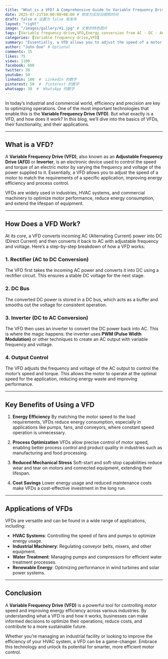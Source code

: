 ```yaml
---
title: "What is a VFD? A Comprehensive Guide to Variable Frequency Drives"
date: 2025-07-21T10:00:00+08:00 # 修改为实际日期和时间
draft: false # 设置为 false 来发布
layout: "right"
image: "/images/gallery/41.jpg" # 文章的特色图片
tags: [Variable frequency drive,VFD,Energy conversion from AC - DC - AC,Control motor speed and torque,Energy savings,Improve motor performance,Extend equipment life]
categories: [Variable frequency drive,VFD]
summary: "Essentially, a VFD allows you to adjust the speed of a motor to match the requirements of a specific application, improving energy efficiency and process control." # 可选的自定义摘要
author: "John Doe" # Optional
comments: 15
likes: 75
views: 1100
facebook: 600
twitter: 30
youtube: 50
linkedin: 100  #  LinkedIn 的数字
pinterest: 50  #  Pinterest 的数字
whatsapp: 30  #  WhatsApp 的数字
---
```



In today’s industrial and commercial world, efficiency and precision are key to optimizing operations. One of the most important technologies that enable this is the **Variable Frequency Drive (VFD)**. But what exactly is a VFD, and how does it work? In this blog, we’ll dive into the basics of VFDs, their functionality, and their applications.

---

## What is a VFD?

A **Variable Frequency Drive (VFD)**, also known as an **Adjustable Frequency Drive (AFD)** or **Inverter**, is an electronic device used to control the speed and torque of an electric motor by varying the frequency and voltage of the power supplied to it. Essentially, a VFD allows you to adjust the speed of a motor to match the requirements of a specific application, improving energy efficiency and process control.

VFDs are widely used in industries, HVAC systems, and commercial machinery to optimize motor performance, reduce energy consumption, and extend the lifespan of equipment.

---

## How Does a VFD Work?

At its core, a VFD converts incoming AC (Alternating Current) power into DC (Direct Current) and then converts it back to AC with adjustable frequency and voltage. Here’s a step-by-step breakdown of how a VFD works:

### 1. **Rectifier (AC to DC Conversion)**
The VFD first takes the incoming AC power and converts it into DC using a rectifier circuit. This ensures a stable DC voltage for the next stage.

### 2. **DC Bus**
The converted DC power is stored in a DC bus, which acts as a buffer and smooths out the voltage for consistent operation.

### 3. **Inverter (DC to AC Conversion)**
The VFD then uses an inverter to convert the DC power back into AC. This is where the magic happens: the inverter uses **PWM (Pulse Width Modulation)** or other techniques to create an AC output with variable frequency and voltage.

### 4. **Output Control**
The VFD adjusts the frequency and voltage of the AC output to control the motor’s speed and torque. This allows the motor to operate at the optimal speed for the application, reducing energy waste and improving performance.

---

## Key Benefits of Using a VFD

1. **Energy Efficiency**
   By matching the motor speed to the load requirements, VFDs reduce energy consumption, especially in applications like pumps, fans, and conveyors, where constant speed operation is unnecessary.

2. **Process Optimization**
   VFDs allow precise control of motor speed, enabling better process control and product quality in industries such as manufacturing and food processing.

3. **Reduced Mechanical Stress**
   Soft-start and soft-stop capabilities reduce wear and tear on motors and connected equipment, extending their lifespan.

4. **Cost Savings**
   Lower energy usage and reduced maintenance costs make VFDs a cost-effective investment in the long run.

---

## Applications of VFDs

VFDs are versatile and can be found in a wide range of applications, including:

- **HVAC Systems**: Controlling the speed of fans and pumps to optimize energy usage.
- **Industrial Machinery**: Regulating conveyor belts, mixers, and other equipment.
- **Water Treatment**: Managing pumps and compressors for efficient water treatment processes.
- **Renewable Energy**: Optimizing performance in wind turbines and solar power systems.

---

## Conclusion

A **Variable Frequency Drive (VFD)** is a powerful tool for controlling motor speed and improving energy efficiency across various industries. By understanding what a VFD is and how it works, businesses can make informed decisions to optimize their operations, reduce costs, and contribute to a more sustainable future.

Whether you’re managing an industrial facility or looking to improve the efficiency of your HVAC system, a VFD can be a game-changer. Embrace this technology and unlock its potential for smarter, more efficient motor control.